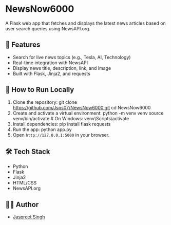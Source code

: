 # NewsNow6000

A Flask web app that fetches and displays the latest news articles based on user search queries using NewsAPI.org.

## 🌟 Features
- Search for live news topics (e.g., Tesla, AI, Technology)
- Real-time integration with NewsAPI
- Display news title, description, link, and image
- Built with Flask, Jinja2, and requests

## 🚀 How to Run Locally
1. Clone the repository:
git clone https://github.com/Jsps07/NewsNow6000.git cd NewsNow6000
2. Create and activate a virtual environment:
python -m venv venv source venv/bin/activate # On Windows:  venv\Scripts\activate
3. Install dependencies:
pip install flask requests
4. Run the app:
python app.py
5. Open `http://127.0.0.1:5000` in your browser.


## 🛠 Tech Stack
- Python
- Flask
- Jinja2
- HTML/CSS
- NewsAPI.org

## 🧑‍💻 Author
- [Jaspreet Singh](https://github.com/Jsps07)



